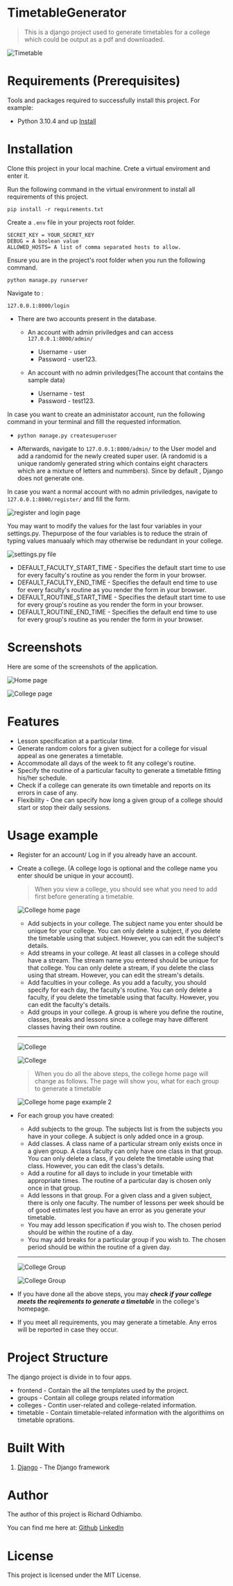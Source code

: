 # TimetableGenerator

> This is a django project used to generate timetables for a college which could be output as a pdf and downloaded.

![Timetable](screenshots/timetable.jpg "A generated timetable output for a class")

# Requirements  (Prerequisites)
Tools and packages required to successfully install this project.
For example:
* Python 3.10.4 and up [Install](https://www.python.org/downloads/)

# Installation
Clone this project in your local machine. Crete a virtual enviroment and enter it.

Run the following command in the virtual environment to install all requirements of this project.

`pip install -r requirements.txt`

Create a `.env` file in your projects root folder.

    SECRET_KEY = YOUR_SECRET_KEY
    DEBUG = A boolean value
    ALLOWED_HOSTS= A list of comma separated hosts to allow.

Ensure you are in the project's root folder when you run the following command.

`python manage.py runserver`

Navigate to :

`127.0.0.1:8000/login`

* There are two accounts present in the database.

    * An account with admin priviledges and can access `127.0.0.1:8000/admin/`
        
        * Username - user
        * Password - user123.
    * An account with no admin priviledges(The account that contains the sample data)

        * Username - test
        * Password - test123.

In case you want to create an administator account, run the following command in your terminal and filll the requested information. 

* `python manage.py createsuperuser`

* Afterwards, navigate to `127.0.0.1:8000/admin/` to the User model and add a randomid for the newly created super user. (A randomid is a unique randomly generated string which contains eight characters which are a mixture of letters and nummbers). Since by default , Django does not generate one.

In case you want a normal account with no admin priviledges, navigate to `127.0.0.1:8000/register/` and fill the form.

![register and login page](screenshots/login.jpg "Registration and Log in")

You may want to modify the values for the last four variables in your settings.py. Thepurpose of the four variables is to reduce the strain of typing values manuaaly which may otherwise be redundant in your college.

![settings.py file](screenshots/settings.png "Settings.py file")

* DEFAULT_FACULTY_START_TIME - Specifies the default start time to use for every faculty's routine as you render the form in your browser.
* DEFAULT_FACULTY_END_TIME - Specifies the default end time to use for every faculty's routine as you render the form in your browser.
* DEFAULT_ROUTINE_START_TIME - Specifies the default start time to use for every group's routine as you render the form in your browser.
* DEFAULT_ROUTINE_END_TIME - Specifies the default end time to use for every group's routine as you render the form in your browser.

# Screenshots
Here are some of the screenshots of the application.

![Home page](screenshots/homepage.png "Home Page")

![College page](screenshots/timetable_2.jpg "Colleges home page")

# Features
- Lesson specification at a particular time.
- Generate random colors for a given subject for a college for visual appeal as one generates a timetable.
- Accommodate all days of the week to fit any college's routine.
- Specify the routine of a particular faculty to generate a timetable fitting his/her schedule.
- Check if a college can generate its own timetable and reports on its errors in case of any.
- Flexibility - One can specify how long a given group of a college should start or stop their daily sessions.

# Usage example

- Register for an account/ Log in if you already have an account.
- Create a college. (A college logo is optional and the college name you enter should be unique in your account).
    > When you view a college, you should see what you need to add first before generating a timetable.

    ![College home page](screenshots/college_home.png "College home page")

    - Add subjects in your college. The subject name you enter should be unique for your college.  You can only delete a subject, if you delete the timetable using that subject. However, you can edit the subject's details.
    - Add streams in your college. At least all classes in a college should have a stream. The stream name you entered should be unique for that college.  You can only delete a stream, if you delete the class using that stream. However, you can edit the stream's details.
    - Add faculties in your college. As you add a faculty, you should specify for each day, the faculty's routine. You can only delete a faculty, if you delete the timetable using that faculty. However, you can edit the faculty's details.
    - Add groups in your college. A group is where you define the routine, classes, breaks and lessons since a college may have different classes having their own routine.

    ---

    ![College](screenshots/college_1.jpg)

    ![College](screenshots/college_2.jpg)

    > When you do all the above steps, the college home page will change as follows. The page will show you, what for each group to generate a timetable

    ![College home page example 2](screenshots/college_home2.png "College home page example 2")

- For each group you have created:

    - Add subjects to the group. The subjects list is from the subjects you have in your college. A subject is only added once in a group.
    - Add classes. A class name of a particular stream only exists once in a given group. A class faculty can only have one class in that group. You can only delete a class, if you delete the timetable using that class. However, you can edit the class's details.
    - Add a routine for all days to include in your timetable with appropriate times. The routine of a particular day is chosen only once in that group.
    - Add lessons in that group. For a given class and a given subject, there is only one faculty. The number of lessons per week should be of good estimates lest you have an error as you generate your timetable.
    - You may add lesson specification if you wish to. The chosen period should be within the routine of a day.
    - You may add breaks for a particular group if you wish to. The chosen period should be within the routine of a given day.

    ---

    ![College Group](screenshots/group_1.jpg)

    ![College Group](screenshots/group_2.jpg)

- If you have done all the above steps, you may ***check if your college meets the reqirements to generate a timetable*** in the college's homepage.
- If you meet all requirements, you may generate a timetable. Any erros will be reported in case they occur.

# Project Structure

The django project is divide in to four apps.

* frontend - Contain the all the templates used by the project.
* groups - Contain all college groups related information
* colleges - Contin user-related and college-related information.
* timetable - Contain timetable-related information with the algorithims on timetable oprations.

# Built With
1. [Django](https://djangoproject.com/) - The Django framework

# Author

The author of this project is Richard Odhiambo.

 You can find me here at:
[Github](https://github.com/o-richard)
[LinkedIn](https://www.linkedin.com/in/richard-o-505bb3172/)

# License

This project is licensed under the MIT License.